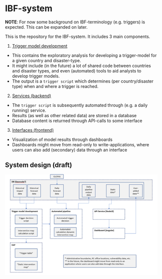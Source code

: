 # IBF-system

**NOTE**: For now some background on IBF-terminology (e.g. triggers) is expected. This can be expanded on later.

This is the repository for the IBF-system. It includes 3 main components.
1. [Trigger model development](./trigger-model-development/)
  - This contains the exploratory analysis for developing a trigger-model for a given country and disaster-type. 
  - It might include (in the future) a lot of shared code between countries and disaster types, and even (automated) tools to aid analysts to develop trigger models.
  - The output is a `trigger script` which determines (per country/disaster type) when and where a trigger is reached.
2. [Services (backend)](./services/)
  - The `trigger script` is subsequently automated through (e.g. a daily running) service.
  - Results (as well as other related data) are stored in a database
  - Database content is returned through API-calls to some interface
3. [Interfaces (frontend)](./interfaces/)
  - Visualization of model results through dashboards
  - Dashboards might move from read-only to write-applications, where users can also add (secondary) data through an interface 

## System design (draft)

![IBF-system design (draft)](./ibf-system-design.PNG)